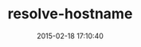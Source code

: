 ---
layout: post
title:  "resolve-hostname"
repo:   "tagomoris/resolve-hostname"
date:   2015-02-18 17:10:40
gemurl: https://github.com/tagomoris/resolve-hostname
---